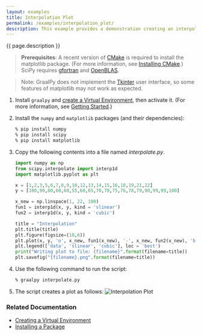 ```yaml
---
layout: examples
title: Interpolation Plot
permalink: /examples/interpolation_plot/
description: This example provides a demonstration creating an interpolation plot with the use of [Matplotlib](https://matplotlib.org/) (a visualization library for Python), [NumPy](https://numpy.org/) (an open source library of mathematical functions), and [SciPy](https://scipy.org/) (an open source library for scientific and  technical computing).
---
```

{{ page.description }}

>**Prerequisites**: A recent version of [CMake](https://cmake.org/) is required to install the matplotlib package. (For more information, see [Installing CMake](https://cmake.org/install/).)
> SciPy requires [gfortran](https://gcc.gnu.org/wiki/GFortranBinaries) and [OpenBLAS](https://www.openblas.net/).

>Note: GraalPy does not implement the [Tkinter](https://docs.python.org/3/library/tkinter.html) user interface, so some features of matplotlib may not work as expected.

1. Install `graalpy` and [create a Virtual Environment](/guides/creating_a_virtual_environment/), then activate it. 
(For more information, see [Getting Started](/getting_started/).)

2. Install the `numpy` and `matplotlib` packages (and their dependencies):

    ```bash
    % pip install numpy
    % pip install scipy
    % pip install matplotlib
    ```

3. Copy the following contents into a file named _interpolate.py_.

    ```python
    import numpy as np
    from scipy.interpolate import interp1d 
    import matplotlib.pyplot as plt
    
    x = [1,2,3,5,6,7,8,9,10,12,13,14,15,16,18,19,21,22]
    y = [100,90,80,60,60,55,60,65,70,70,75,76,78,79,90,99,99,100]
    
    x_new = np.linspace(1, 22, 100)
    fun1 = interp1d(x, y, kind = 'slinear') 
    fun2 = interp1d(x, y, kind = 'cubic')
    
    title = "Interpolation"
    plt.title(title)
    plt.figure(figsize=(10,6))
    plt.plot(x, y, 'o', x_new, fun1(x_new), '-', x_new, fun2(x_new), 'b--') 
    plt.legend(['data', 'slinear', 'cubic'], loc = 'best')
    print("Writing plot to file: {filename}".format(filename=title))
    plt.savefig("{filename}.png".format(filename=title))
    ```

4. Use the following command to run the script:

    ```bash
    % graalpy interpolate.py
    ```

5. The script creates a plot as follows:
   ![Interpolation Plot](/examples/assets/Interpolation.png)

### Related Documentation
* [Creating a Virtual Environment](/guides/creating_a_virtual_environment/)
* [Installing a Package](/guides/installing_a_package/)